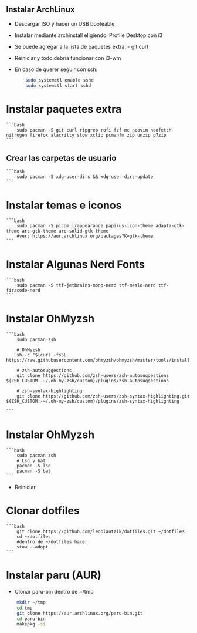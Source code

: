 ## Instalar ArchLinux

+ Descargar ISO y hacer un USB booteable
+ Instalar mediante archinstall eligiendo: Profile Desktop con i3
+ Se puede agregar a la lista de paquetes extra:
        - git curl 

+ Reiniciar y todo debría funcionar con i3-wm
+ En caso de querer seguir con ssh: 

    ```bash
        sudo systemctl enable sshd 
        sudo systemctl start sshd
    ```   

# Instalar paquetes extra

    ```bash
        sudo pacman -S git curl ripgrep rofi fzf mc neovim neofetch nitrogen firefox alacritty stow xclip pcmanfm zip unzip p7zip
    ``` 

## Crear las carpetas de usuario
    ```bash
        sudo pacman -S xdg-user-dirs && xdg-user-dirs-update
    ``` 

# Instalar temas e iconos

    ```bash
        sudo pacman -S picom lxappearance papirus-icon-theme adapta-gtk-theme arc-gtk-theme arc-solid-gtk-theme 
        #ver: https://aur.archlinux.org/packages?K=gtk-theme
    ``` 

# Instalar Algunas Nerd Fonts

    ```bash
        sudo pacman -S ttf-jetbrains-mono-nerd ttf-meslo-nerd ttf-firacode-nerd
    ``` 

# Instalar OhMyzsh

    ```bash
        sudo pacman zsh

        # OhMyzsh
        sh -c "$(curl -fsSL https://raw.githubusercontent.com/ohmyzsh/ohmyzsh/master/tools/install.sh)"

        # zsh-autosuggestions
        git clone https://github.com/zsh-users/zsh-autosuggestions ${ZSH_CUSTOM:-~/.oh-my-zsh/custom}/plugins/zsh-autosuggestions

        # zsh-syntax-highlighting
        git clone https://github.com/zsh-users/zsh-syntax-highlighting.git ${ZSH_CUSTOM:-~/.oh-my-zsh/custom}/plugins/zsh-syntax-highlighting

    ``` 

# Instalar OhMyzsh

    ```bash
        sudo pacman zsh
        # Lsd y bat
        pacman -S lsd
        pacman -S bat
    ```

+ Reiniciar
    
# Clonar dotfiles
    
    ```bash
        git clone https://github.com/leoblautzik/dotfiles.git ~/dotfiles
        cd ~/dotfiles
        #dentro de ~/dotfiles hacer: 
        stow --adopt .
    ```

# Instalar paru (AUR)

+ Clonar paru-bin dentro de ~/tmp

```bash
    mkdir ~/tmp
    cd tmp
    git clone https://aur.archlinux.org/paru-bin.git
    cd paru-bin 
    makepkg -si 
```
